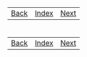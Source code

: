 <table width="100%">
    <tr>
        <td><a href="./../003_OOP_Advance/010_Calculator_Part_2.md">Back</a></td>
        <td><a href="../Index.md">Index</a></td>
        <td><a href="./002_DLL.md">Next</a></td>
    </tr>
</table>

#

#

#

[]()
<table width="100%">
    <tr>
        <td><a href="./../003_OOP_Advance/010_Calculator_Part_2.md">Back</a></td>
        <td><a href="../Index.md">Index</a></td>
        <td><a href="./002_DLL.md">Next</a></td>
    </tr>
</table>